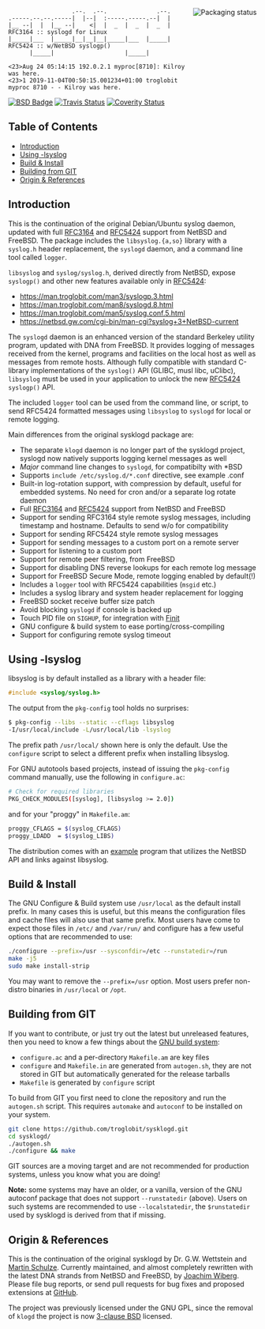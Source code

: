 <a href="https://repology.org/project/sysklogd/versions"><img align="right" alt="Packaging status"
   src="https://repology.org/badge/vertical-allrepos/sysklogd.svg"></a>
```
                  .--.  .--.              .--.
.-----.--.--.-----|  |--|  :-----.-----.--|  |
|__ --|  |  |__ --|    <|  |  _  |  _  |  _  |    RFC3164 :: syslogd for Linux
|_____|___  |_____|__|__|__|_____|___  |_____|    RFC5424 :: w/NetBSD syslogp()
      |_____|                    |_____|

<23>Aug 24 05:14:15 192.0.2.1 myproc[8710]: Kilroy was here.
<23>1 2019-11-04T00:50:15.001234+01:00 troglobit myproc 8710 - - Kilroy was here.
```
[![BSD Badge][]][BSD License] [![Travis Status][]][Travis] [![Coverity Status][]][Coverity Scan]

Table of Contents
-----------------

* [Introduction](#introduction)
* [Using -lsyslog](#using--lsyslog)
* [Build & Install](#build--install)
* [Building from GIT](#building-from-git)
* [Origin & References](#origin--references)

Introduction
------------

This is the continuation of the original Debian/Ubuntu syslog daemon,
updated with full [RFC3164][] and [RFC5424][] support from NetBSD and
FreeBSD.  The package includes the `libsyslog.{a,so}` library with a
`syslog.h` header replacement, the `syslogd` daemon, and a command
line tool called `logger`.

`libsyslog` and `syslog/syslog.h`, derived directly from NetBSD, expose
`syslogp()` and other new features available only in [RFC5424][]:

- https://man.troglobit.com/man3/syslogp.3.html
- https://man.troglobit.com/man8/syslogd.8.html
- https://man.troglobit.com/man5/syslog.conf.5.html
- https://netbsd.gw.com/cgi-bin/man-cgi?syslog+3+NetBSD-current

The `syslogd` daemon is an enhanced version of the standard Berkeley
utility program, updated with DNA from FreeBSD.  It provides logging of
messages received from the kernel, programs and facilities on the local
host as well as messages from remote hosts.  Although fully compatible
with standard C-library implementations of the `syslog()` API (GLIBC,
musl libc, uClibc), `libsyslog` must be used in your application to
unlock the new [RFC5424][] `syslogp()` API.

The included `logger` tool can be used from the command line, or script,
to send RFC5424 formatted messages using `libsyslog` to `syslogd` for
local or remote logging.

Main differences from the original sysklogd package are:

- The separate `klogd` daemon is no longer part of the sysklogd project,
  syslogd now natively supports logging kernel messages as well
- *Major* command line changes to `syslogd`, for compatibilty with *BSD
- Supports `include /etc/syslog.d/*.conf` directive, see example .conf
- Built-in log-rotation support, with compression by default, useful for
  embedded systems.  No need for cron and/or a separate log rotate daemon
- Full [RFC3164][] and [RFC5424][] support from NetBSD and FreeBSD
- Support for sending RFC3164 style remote syslog messages, including
  timestamp and hostname.  Defaults to send w/o for compatibility
- Support for sending RFC5424 style remote syslog messages
- Support for sending messages to a custom port on a remote server
- Support for listening to a custom port
- Support for remote peer filtering, from FreeBSD
- Support for disabling DNS reverse lookups for each remote log message
- Support for FreeBSD Secure Mode, remote logging enabled by default(!)
- Includes a `logger` tool with RFC5424 capabilities (`msgid` etc.)
- Includes a syslog library and system header replacement for logging
- FreeBSD socket receive buffer size patch
- Avoid blocking `syslogd` if console is backed up
- Touch PID file on `SIGHUP`, for integration with [Finit][]
- GNU configure & build system to ease porting/cross-compiling
- Support for configuring remote syslog timeout


Using -lsyslog
--------------

libsyslog is by default installed as a library with a header file:

```C
#include <syslog/syslog.h>
```

The output from the `pkg-config` tool holds no surprises:

```sh
$ pkg-config --libs --static --cflags libsyslog
-I/usr/local/include -L/usr/local/lib -lsyslog
```

The prefix path `/usr/local/` shown here is only the default.  Use the
`configure` script to select a different prefix when installing libsyslog.

For GNU autotools based projects, instead of issuing the `pkg-config`
command manually, use the following in `configure.ac`:

```sh
# Check for required libraries
PKG_CHECK_MODULES([syslog], [libsyslog >= 2.0])
```

and for your "proggy" in `Makefile.am`:

```sh
proggy_CFLAGS = $(syslog_CFLAGS)
proggy_LDADD  = $(syslog_LIBS)
```

The distribution comes with an [example][] program that utilizes the
NetBSD API and links against libsyslog.


Build & Install
---------------

The GNU Configure & Build system use `/usr/local` as the default install
prefix.  In many cases this is useful, but this means the configuration
files and cache files will also use that same prefix.  Most users have
come to expect those files in `/etc/` and `/var/run/` and configure has
a few useful options that are recommended to use:

```sh
./configure --prefix=/usr --sysconfdir=/etc --runstatedir=/run
make -j5
sudo make install-strip
```

You may want to remove the `--prefix=/usr` option.  Most users prefer
non-distro binaries in `/usr/local` or `/opt`.


Building from GIT
-----------------

If you want to contribute, or just try out the latest but unreleased
features, then you need to know a few things about the [GNU build
system][buildsystem]:

- `configure.ac` and a per-directory `Makefile.am` are key files
- `configure` and `Makefile.in` are generated from `autogen.sh`,
  they are not stored in GIT but automatically generated for the
  release tarballs
- `Makefile` is generated by `configure` script

To build from GIT you first need to clone the repository and run the
`autogen.sh` script.  This requires `automake` and `autoconf` to be
installed on your system.

```sh
git clone https://github.com/troglobit/sysklogd.git
cd sysklogd/
./autogen.sh
./configure && make
```

GIT sources are a moving target and are not recommended for production
systems, unless you know what you are doing!

**Note:** some systems may have an older, or a vanilla, version of the
  GNU autoconf package that does not support `--runstatedir` (above).
  Users on such systems are recommended to use `--localstatedir`, the
  `$runstatedir` used by sysklogd is derived from that if missing.


Origin & References
-------------------

This is the continuation of the original sysklogd by Dr. G.W. Wettstein
and [Martin Schulze][].  Currently maintained, and almost completely
rewritten with the latest DNA strands from NetBSD and FreeBSD, by
[Joachim Wiberg][].  Please file bug reports, or send pull requests for
bug fixes and proposed extensions at [GitHub][].

The project was previously licensed under the GNU GPL, since the removal
of `klogd` the project is now [3-clause BSD][BSD License] licensed.

[RFC3164]:          https://tools.ietf.org/html/rfc3164
[RFC5424]:          https://tools.ietf.org/html/rfc5424
[Martin Schulze]:   http://www.infodrom.org/projects/sysklogd/
[Joachim Wiberg]:   https://troglobit.com
[Finit]:            https://github.com/troglobit/finit
[GitHub]:           https://github.com/troglobit/sysklogd
[example]:          https://github.com/troglobit/sysklogd/tree/master/example
[buildsystem]:      https://airs.com/ian/configure/
[BSD License]:      https://en.wikipedia.org/wiki/BSD_licenses
[BSD Badge]:        https://img.shields.io/badge/License-BSD%203--Clause-blue.svg
[Travis]:           https://travis-ci.org/troglobit/sysklogd
[Travis Status]:    https://travis-ci.org/troglobit/sysklogd.png?branch=master
[Coverity Scan]:    https://scan.coverity.com/projects/19540
[Coverity Status]:  https://scan.coverity.com/projects/19540/badge.svg
